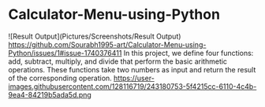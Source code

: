 # Calculator-Menu-using-Python
![Result Output](Pictures/Screenshots/Result Output)
https://github.com/Sourabh1995-art/Calculator-Menu-using-Python/issues/1#issue-1740376411
In this project, we define four functions: add, subtract, multiply, and divide that perform the basic arithmetic operations. These functions take two numbers as input and return the result of the corresponding operation.
https://user-images.githubusercontent.com/128116719/243180753-5f4215cc-6110-4c4b-9ea4-84219b5ada5d.png
